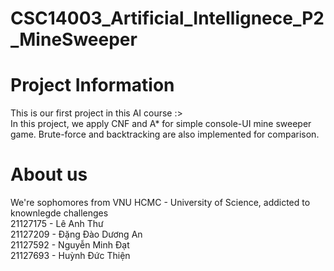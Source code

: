# CSC14003_Artificial_Intellignece_P2_MineSweeper
# Project Information

This is our first project in this AI course :> <br>
In this project, we apply CNF and A\* for simple console-UI mine sweeper game.
Brute-force and backtracking are also implemented for comparison.

# About us

We're sophomores from VNU HCMC - University of Science, addicted to knownlegde challenges <br>
21127175 - Lê Anh Thư <br>
21127209 - Đặng Đào Dương An <br>
21127592 - Nguyễn Minh Đạt <br>
21127693 - Huỳnh Đức Thiện <br>

